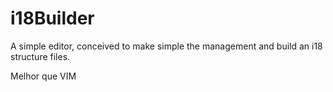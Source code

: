 # i18Builder
A simple editor, conceived to make simple the management and build an i18 structure files.

Melhor que VIM
